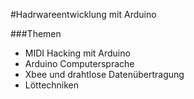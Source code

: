 #Hadrwareentwicklung mit Arduino

###Themen

- MIDI Hacking mit Arduino
- Arduino Computersprache 
- Xbee und drahtlose Datenübertragung
- Löttechniken



